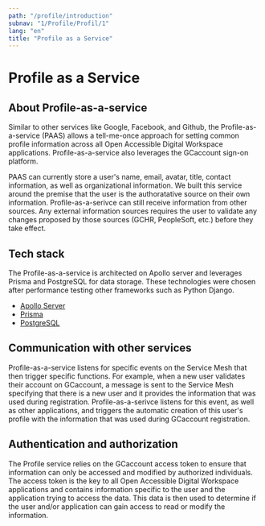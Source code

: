 ```yaml
---
path: "/profile/introduction"
subnav: "1/Profile/Profil/1"
lang: "en"
title: "Profile as a Service"
---
```


<helmet>
<title> Profile - Profile as a Service </title>
</helmet>

# Profile as a Service

## About Profile-as-a-service

Similar to other services like Google, Facebook, and Github, the Profile-as-a-service (PAAS) allows a tell-me-once approach for setting common profile information across all Open Accessible Digital Workspace applications. Profile-as-a-service also leverages the GCaccount sign-on platform.

PAAS can currently store a user's name, email, avatar, title, contact information, as well as organizational information.  We built this service around the premise that the user is the authoratative source on their own information.  Profile-as-a-serivce can still receive information from other sources.  Any external information sources requires  the user to validate any changes proposed by those sources (GCHR, PeopleSoft, etc.) before they take effect.

## Tech stack

The Profile-as-a-service is architected on Apollo server and leverages Prisma and PostgreSQL for data storage.  These technologies were chosen after performance testing other frameworks such as Python Django.

* [Apollo Server](https://www.apollographql.com/docs/apollo-server/)
* [Prisma](https://www.prisma.io/)
* [PostgreSQL](https://www.postgresql.org/)

## Communication with other services

Profile-as-a-service listens for specific events on the Service Mesh that then trigger specific functions.  For example, when a new user validates their account on GCaccount, a message is sent to the Service Mesh specifying that there is a new user and it provides the information that was used during registration.  Profile-as-a-serivce listens for this event, as well as other applications, and triggers the automatic creation of this user's profile with the information that was used during GCaccount registration.

## Authentication and authorization

The Profile service relies on the GCaccount access token to ensure that information can only be accessed and modified by authorized individuals. The access token is the key to all Open Accessible Digital Workspace applications and contains information specific to the user and the application trying to access the data. This data is then used to determine if the user and/or application can gain access to read or modify the information.

